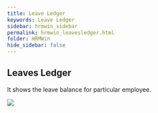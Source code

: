 ```yaml
---
title: Leave Ledger
keywords: Leave Ledger
sidebar: hrmwin_sidebar
permalink: hrmwin_leavesledger.html
folder: HRMWin   
hide_sidebar: false
---
```


## Leaves Ledger

It shows the leave balance for particular employee.


![](http://docs.risersoft.com/hrmnirvana/ImagesExt/image8_174.jpg)
